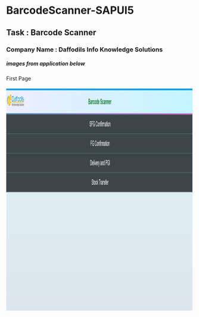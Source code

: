 # BarcodeScanner-SAPUI5
<h2> Task : Barcode Scanner</h2>
<h3>Company Name : Daffodils Info Knowledge Solutions</h3>
<h5> images from application below </h5> 
<p>First Page</p>
<img src="./ScannerBQ/Images/firstPage.png" alt="First Page" width="500" height="600">
